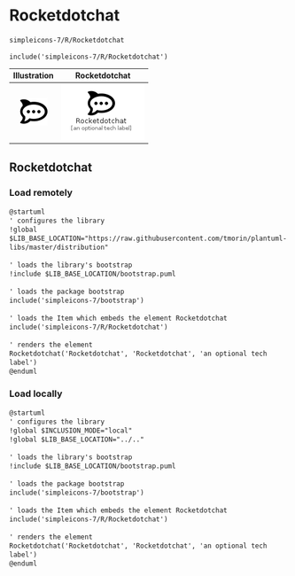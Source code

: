 # Rocketdotchat


```text
simpleicons-7/R/Rocketdotchat
```

```text
include('simpleicons-7/R/Rocketdotchat')
```



| Illustration | Rocketdotchat |
| :---: | :---: |
| ![illustration for Illustration](../../simpleicons-7/R/Rocketdotchat.png) | ![illustration for Rocketdotchat](../../simpleicons-7/R/Rocketdotchat.Local.png) |




## Rocketdotchat

### Load remotely
```plantuml
@startuml
' configures the library
!global $LIB_BASE_LOCATION="https://raw.githubusercontent.com/tmorin/plantuml-libs/master/distribution"

' loads the library's bootstrap
!include $LIB_BASE_LOCATION/bootstrap.puml

' loads the package bootstrap
include('simpleicons-7/bootstrap')

' loads the Item which embeds the element Rocketdotchat
include('simpleicons-7/R/Rocketdotchat')

' renders the element
Rocketdotchat('Rocketdotchat', 'Rocketdotchat', 'an optional tech label')
@enduml
```

### Load locally
```plantuml
@startuml
' configures the library
!global $INCLUSION_MODE="local"
!global $LIB_BASE_LOCATION="../.."

' loads the library's bootstrap
!include $LIB_BASE_LOCATION/bootstrap.puml

' loads the package bootstrap
include('simpleicons-7/bootstrap')

' loads the Item which embeds the element Rocketdotchat
include('simpleicons-7/R/Rocketdotchat')

' renders the element
Rocketdotchat('Rocketdotchat', 'Rocketdotchat', 'an optional tech label')
@enduml
```

